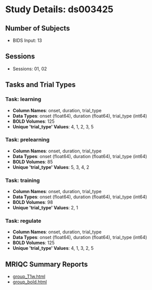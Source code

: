 # Study Details: ds003425

## Number of Subjects
- BIDS Input: 13

## Sessions
- Sessions: 01, 02

## Tasks and Trial Types
### Task: learning
- **Column Names**: onset, duration, trial_type
- **Data Types**: onset (float64), duration (float64), trial_type (int64)
- **BOLD Volumes**: 125
- **Unique 'trial_type' Values**: 4, 1, 2, 3, 5

### Task: prelearning
- **Column Names**: onset, duration, trial_type
- **Data Types**: onset (float64), duration (float64), trial_type (int64)
- **BOLD Volumes**: 85
- **Unique 'trial_type' Values**: 5, 3, 4, 2

### Task: training
- **Column Names**: onset, duration, trial_type
- **Data Types**: onset (float64), duration (float64), trial_type (int64)
- **BOLD Volumes**: 98
- **Unique 'trial_type' Values**: 2, 1

### Task: regulate
- **Column Names**: onset, duration, trial_type
- **Data Types**: onset (float64), duration (float64), trial_type (int64)
- **BOLD Volumes**: 125
- **Unique 'trial_type' Values**: 4, 1, 3, 2, 5

## MRIQC Summary Reports
- [group_T1w.html](https://htmlpreview.github.io/?https://github.com/demidenm/openneuro_glmfitlins/blob/main/statsmodel_specs/ds003425/mriqc_summary/group_T1w.html)
- [group_bold.html](https://htmlpreview.github.io/?https://github.com/demidenm/openneuro_glmfitlins/blob/main/statsmodel_specs/ds003425/mriqc_summary/group_bold.html)
